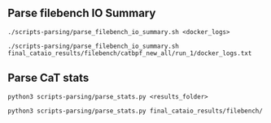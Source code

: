 ## Parse filebench IO Summary

```
./scripts-parsing/parse_filebench_io_summary.sh <docker_logs>
```

```
./scripts-parsing/parse_filebench_io_summary.sh final_cataio_results/filebench/catbpf_new_all/run_1/docker_logs.txt
```

## Parse CaT stats

```
python3 scripts-parsing/parse_stats.py <results_folder>
```

```
python3 scripts-parsing/parse_stats.py final_cataio_results/filebench/
```

